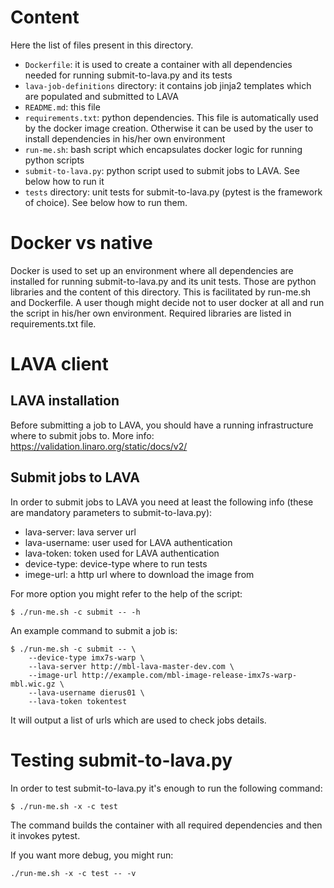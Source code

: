 # Content

Here the list of files present in this directory.

* `Dockerfile`: it is used to create a container with all dependencies needed
for running submit-to-lava.py and its tests
* `lava-job-definitions` directory: it contains job jinja2 templates which are
populated and submitted to LAVA
* `README.md`: this file
* `requirements.txt`: python dependencies. This file is automatically used by
the docker image creation. Otherwise it can be used by the user to install
dependencies in his/her own environment
* `run-me.sh`: bash script which encapsulates docker logic for running python
scripts
* `submit-to-lava.py`: python script used to submit jobs to LAVA. See below how
to run it
* `tests` directory: unit tests for submit-to-lava.py (pytest is the framework
of choice). See below how to run them.

# Docker vs native

Docker is used to set up an environment where all dependencies are installed
for running submit-to-lava.py and its unit tests. Those are python libraries
and the content of this directory. This is facilitated by run-me.sh and
Dockerfile.
A user though might decide not to user docker at all and run the script in
his/her own environment. Required libraries are listed in requirements.txt
file.

# LAVA client

## LAVA installation
Before submitting a job to LAVA, you should have a running infrastructure where
to submit jobs to. More info: https://validation.linaro.org/static/docs/v2/

## Submit jobs to LAVA
In order to submit jobs to LAVA you need at least the following info (these are
mandatory parameters to submit-to-lava.py):

* lava-server: lava server url
* lava-username: user used for LAVA authentication
* lava-token: token used for LAVA authentication
* device-type: device-type where to run tests
* imege-url: a http url where to download the image from

For more option you might refer to the help of the script:

```
$ ./run-me.sh -c submit -- -h
```

An example command to submit a job is:

```
$ ./run-me.sh -c submit -- \
    --device-type imx7s-warp \
    --lava-server http://mbl-lava-master-dev.com \
    --image-url http://example.com/mbl-image-release-imx7s-warp-mbl.wic.gz \
    --lava-username dierus01 \
    --lava-token tokentest
```

It will output a list of urls which are used to check jobs details.

# Testing submit-to-lava.py

In order to test submit-to-lava.py it's enough to run the following command:

```
$ ./run-me.sh -x -c test
```

The command builds the container with all required dependencies and then it
invokes pytest.

If you want more debug, you might run:

```
./run-me.sh -x -c test -- -v
```
